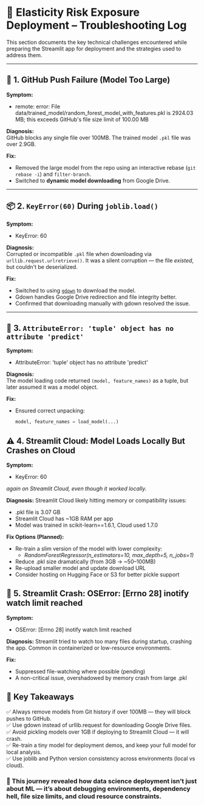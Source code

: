 # 🧪 Elasticity Risk Exposure Deployment – Troubleshooting Log

This section documents the key technical challenges encountered while preparing the Streamlit app for deployment and the strategies used to address them.

---

## 🚧 1. GitHub Push Failure (Model Too Large)

**Symptom:**  
- remote: error: File data/trained_model/random_forest_model_with_features.pkl is 2924.03 MB; this exceeds GitHub's file size limit of 100.00 MB

**Diagnosis:**  
GitHub blocks any single file over 100MB. The trained model `.pkl` file was over 2.9GB.

**Fix:**  
- Removed the large model from the repo using an interactive rebase (`git rebase -i`) and `filter-branch`.
- Switched to **dynamic model downloading** from Google Drive.

---

## 📦 2. `KeyError(60)` During `joblib.load()`

**Symptom:**  
- KeyError: 60

**Diagnosis:**  
Corrupted or incompatible `.pkl` file when downloading via `urllib.request.urlretrieve()`. It was a silent corruption — the file *existed*, but couldn't be deserialized.

**Fix:**  
- Switched to using [`gdown`](https://github.com/wkentaro/gdown) to download the model.
- Gdown handles Google Drive redirection and file integrity better.
- Confirmed that downloading manually with gdown resolved the issue.

---

## 🤯 3. `AttributeError: 'tuple' object has no attribute 'predict'`

**Symptom:**  
- AttributeError: 'tuple' object has no attribute 'predict'

**Diagnosis:**  
The model loading code returned `(model, feature_names)` as a tuple, but later assumed it was a model object.

**Fix:**  
- Ensured correct unpacking:
  ```python
  model, feature_names = load_model(...)
    ```

## ⚠️ 4. Streamlit Cloud: Model Loads Locally But Crashes on Cloud

**Symptom:** 
- KeyError: 60

*again on Streamlit Cloud, even though it worked locally.*

**Diagnosis:**
Streamlit Cloud likely hitting memory or compatibility issues:
- .pkl file is 3.07 GB
- Streamlit Cloud has ~1GB RAM per app
- Model was trained in scikit-learn==1.6.1, Cloud used 1.7.0

**Fix Options (Planned):**
- Re-train a slim version of the model with lower complexity:
    - *RandomForestRegressor(n_estimators=10, max_depth=5, n_jobs=1)*
- Reduce .pkl size dramatically (from 3GB → ~50–100MB)
- Re-upload smaller model and update download URL
- Consider hosting on Hugging Face or S3 for better pickle support

## 🧱 5. Streamlit Crash: OSError: [Errno 28] inotify watch limit reached

**Symptom:** 
- OSError: [Errno 28] inotify watch limit reached

**Diagnosis:**
Streamlit tried to watch too many files during startup, crashing the app. Common in containerized or low-resource environments.

**Fix:**
- Suppressed file-watching where possible (pending)
- A non-critical issue, overshadowed by memory crash from large .pkl

## 🧩 Key Takeaways
✅ Always remove models from Git history if over 100MB — they will block pushes to GitHub.  
✅ Use gdown instead of urllib.request for downloading Google Drive files.  
✅ Avoid pickling models over 1GB if deploying to Streamlit Cloud — it will crash.  
✅ Re-train a tiny model for deployment demos, and keep your full model for local analysis.  
✅ Use joblib and Python version consistency across environments (local vs cloud).  

### 🧠 This journey revealed how data science deployment isn’t just about ML — it’s about debugging environments, dependency hell, file size limits, and cloud resource constraints.